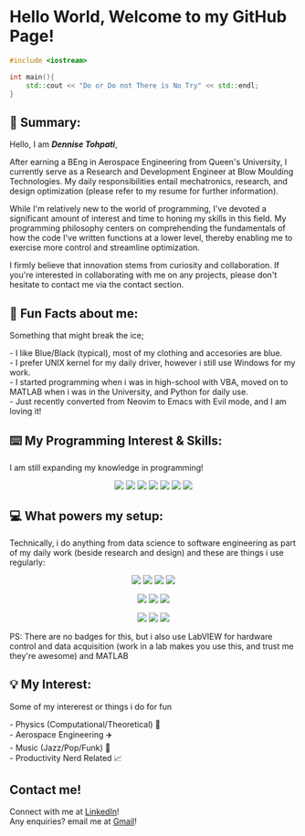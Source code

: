 # Hello World, Welcome to my GitHub Page! 

``` cpp
#include <iostream>

int main(){
    std::cout << "Do or Do not There is No Try" << std::endl;
}
```

## 📝  Summary:
Hello, I am ***Dennise Tohpati***,

After earning a BEng in Aerospace Engineering from Queen's University, I currently serve as a Research and Development Engineer at Blow Moulding Technologies. My daily responsibilities entail mechatronics, research, and design optimization (please refer to my resume for further information).

While I'm relatively new to the world of programming, I've devoted a significant amount of interest and time to honing my skills in this field. My programming philosophy centers on comprehending the fundamentals of how the code I've written functions at a lower level, thereby enabling me to exercise more control and streamline optimization.

I firmly believe that innovation stems from curiosity and collaboration. If you're interested in collaborating with me on any projects, please don't hesitate to contact me via the contact section.

## 🔎 Fun Facts about me:
<p>Something that might break the ice; </p>
    - I like Blue/Black (typical), most of my clothing and accesories are blue. <br>
    - I prefer UNIX kernel for my daily driver, however i still use Windows for my work. <br>
    - I started programming when i was in high-school with VBA, moved on to MATLAB when i was in the University, and Python for daily use. <br>
    - Just recently converted from Neovim to Emacs with Evil mode, and I am loving it! <br>

## ⌨️ My Programming Interest & Skills:
<p>I am still expanding my knowledge in programming!</p>
<p align="center">
  <img src= "https://img.shields.io/badge/Python-FFD43B?style=for-the-badge&logo=python&logoColor=blue"/>
  <img src= "https://img.shields.io/badge/Numpy-777BB4?style=for-the-badge&logo=numpy&logoColor=white"/>
  <img src= "https://img.shields.io/badge/Pandas-2C2D72?style=for-the-badge&logo=pandas&logoColor=white"/>
  <img src= "https://img.shields.io/badge/SciPy-654FF0?style=for-the-badge&logo=SciPy&logoColor=white"/>
  <img src= "https://img.shields.io/badge/TensorFlow-FF6F00?style=for-the-badge&logo=tensorflow&logoColor=white"/>
  <img src= "https://img.shields.io/badge/scikit_learn-F7931E?style=for-the-badge&logo=scikit-learn&logoColor=white"/>
  <img src= "https://img.shields.io/badge/C%2B%2B-00599C?style=for-the-badge&logo=c%2B%2B&logoColor=white"/>
</p>

## 💻  What powers my setup:
<p>Technically, i do anything from data science to software engineering as part of my daily work (beside research and design) and these are things i use regularly:</p>
<p align="center">
    <img src= "https://img.shields.io/badge/apple%20silicon-333333?style=for-the-badge&logo=apple&logoColor=white"/>
    <img src= "https://img.shields.io/badge/mac%20os-000000?style=for-the-badge&logo=apple&logoColor=white"/>
    <img src= "https://img.shields.io/badge/Windows-0078D6?style=for-the-badge&logo=windows&logoColor=white"/>
    <img src= "https://img.shields.io/badge/Fedora-294172?style=for-the-badge&logo=fedora&logoColor=white"/>
</p>
<p align="center">
    <img src= "https://img.shields.io/badge/GIT-E44C30?style=for-the-badge&logo=git&logoColor=white"/>
    <img src= "https://img.shields.io/badge/iTerm2-000000?style=for-the-badge&logo=iterm2&logoColor=white"/>
    <img src= "https://img.shields.io/badge/powershell-5391FE?style=for-the-badge&logo=powershell&logoColor=white"/>
</p>
<p align="center">
    <img src= "https://img.shields.io/badge/Emacs-%237F5AB6.svg?&style=for-the-badge&logo=gnu-emacs&logoColor=white"/>
    <img src= "https://img.shields.io/badge/VIM-%2311AB00.svg?&style=for-the-badge&logo=vim&logoColor=white"/>
    <img src= "https://img.shields.io/badge/Notion-000000?style=for-the-badge&logo=notion&logoColor=white"/>
</p>

<p>PS: There are no badges for this, but i also use LabVIEW for hardware control and data acquisition (work in a lab makes you use this, and trust me they're awesome) and MATLAB </p>

## 💡 My Interest:
<p>Some of my intererest or things i do for fun</p>
    -  Physics (Computational/Theoretical) 🍎<br>
    -  Aerospace Engineering ✈️ <br>
    -  Music (Jazz/Pop/Funk) 🎹 <br>
    -  Productivity Nerd Related 📈<br>

## Contact me!
Connect with me at [LinkedIn](https://www.linkedin.com/in/tohpati/)!<br>
Any enquiries? email me at [Gmail](mailto:tohpati.uk@gmail.com)!<br>

<!---
dennisetohpati/dennisetohpati is a ✨ special ✨ repository because its `README.md` (this file) appears on your GitHub profile.
You can click the Preview link to take a look at your changes.
--->
